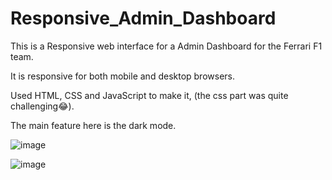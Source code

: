 # Responsive_Admin_Dashboard

This is a Responsive web interface for a Admin Dashboard for the Ferrari F1 team.

It is responsive for both mobile and desktop browsers.

Used HTML, CSS and JavaScript to make it, (the css part was quite challenging😂).

The main feature here is the dark mode.

![image](https://github.com/user-attachments/assets/79cfabd5-780d-4b3f-93d1-9d576d064b5f)

![image](https://github.com/user-attachments/assets/60e3bb53-2214-4b16-9710-72acb640a9ab)


